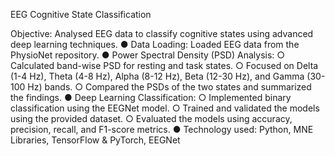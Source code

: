 EEG Cognitive State Classification	
						 
Objective: Analysed EEG data to classify cognitive states using advanced deep learning techniques.
●	Data Loading: Loaded EEG data from the PhysioNet repository.
●	Power Spectral Density (PSD) Analysis:
○	Calculated band-wise PSD for resting and task states.
○	Focused on Delta (1-4 Hz), Theta (4-8 Hz), Alpha (8-12 Hz), Beta (12-30 Hz), and Gamma (30-100 Hz) bands.
○	Compared the PSDs of the two states and summarized the findings.
●	 Deep Learning Classification:
○	Implemented binary classification using the EEGNet model.
○	Trained and validated the models using the provided dataset.
○	Evaluated the models using accuracy, precision, recall, and F1-score metrics.
●	Technology used: Python, MNE Libraries, TensorFlow & PyTorch, EEGNet
